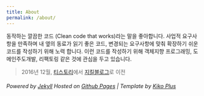 ```yaml
---
title: About
permalink: /about/
---
```


동작하는 깔끔한 코드 (Clean code that works)라는 말을 좋아합니다. 사업적 요구사항을 만족하며 내 옆의 동료가 읽기 좋은 코드, 변경되는 요구사항에 맞춰 확장하기 쉬운 코드를 작성하기 위해 노력 합니다. 이런 코드를 작성하기 위해 객체지향 프로그래밍, 도메인주도개발, 리팩토링 같은 것에 관심을 두고 있습니다.



> 2016년 12월, [티스토리](http://onoctober.tistory.com)에서 [지킬블로그](https://iamkyu.github.io)로 이전

###### Powered by [Jekyll](http://jekyllrb.com) Hosted on [Github Pages](https://pages.github.com) | Template by [Kiko Plus](https://github.com/AWEEKJ/Kiko-plus)
